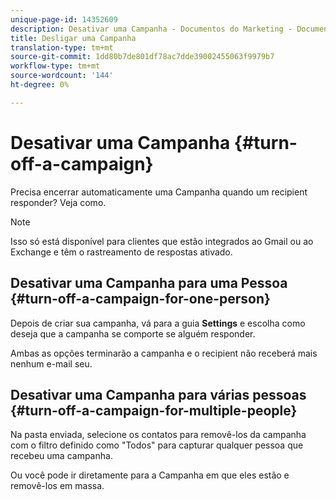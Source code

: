 ```yaml
---
unique-page-id: 14352609
description: Desativar uma Campanha - Documentos do Marketing - Documentação do produto
title: Desligar uma Campanha
translation-type: tm+mt
source-git-commit: 1dd80b7de801df78ac7dde39002455063f9979b7
workflow-type: tm+mt
source-wordcount: '144'
ht-degree: 0%

---
```



# Desativar uma Campanha {#turn-off-a-campaign}

Precisa encerrar automaticamente uma Campanha quando um recipient responder? Veja como.

>[!NOTE]
>
>Isso só está disponível para clientes que estão integrados ao Gmail ou ao Exchange e têm o rastreamento de respostas ativado.

## Desativar uma Campanha para uma Pessoa {#turn-off-a-campaign-for-one-person}

Depois de criar sua campanha, vá para a guia **Settings** e escolha como deseja que a campanha se comporte se alguém responder.

Ambas as opções terminarão a campanha e o recipient não receberá mais nenhum e-mail seu.

## Desativar uma Campanha para várias pessoas {#turn-off-a-campaign-for-multiple-people}

Na pasta enviada, selecione os contatos para removê-los da campanha com o filtro definido como &quot;Todos&quot; para capturar qualquer pessoa que recebeu uma campanha.

Ou você pode ir diretamente para a Campanha em que eles estão e removê-los em massa.
